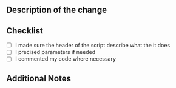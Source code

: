 <!--
 Thank you for contributing!
 -->

## Description of the change

<!--
 Describe your changes in detail.
 Which IDE are they for ? 
 Include why these changes improve the repository and are useful for the community.
 -->

## Checklist

- [ ] I made sure the header of the script describe what the it does 
- [ ] I precised parameters if needed
- [ ] I commented my code where necessary

## Additional Notes

<!-- 
Add any additional information or context that may be useful during the review process.
-->
